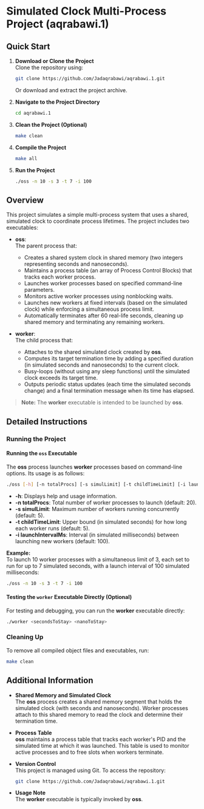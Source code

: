 
# Simulated Clock Multi-Process Project (aqrabawi.1)

## Quick Start

1. **Download or Clone the Project**  
   Clone the repository using:
   ```bash
   git clone https://github.com/Jadaqrabawi/aqrabawi.1.git
   ```
   Or download and extract the project archive.

2. **Navigate to the Project Directory**
   ```bash
   cd aqrabawi.1
   ```

3. **Clean the Project (Optional)**
   ```bash
   make clean
   ```

4. **Compile the Project**
   ```bash
   make all
   ```

5. **Run the Project**
   ```bash
   ./oss -n 10 -s 3 -t 7 -i 100
   ```


## Overview

This project simulates a simple multi-process system that uses a shared, simulated clock to coordinate process lifetimes. The project includes two executables:

- **oss**:  
  The parent process that:
  - Creates a shared system clock in shared memory (two integers representing seconds and nanoseconds).
  - Maintains a process table (an array of Process Control Blocks) that tracks each worker process.
  - Launches worker processes based on specified command-line parameters.
  - Monitors active worker processes using nonblocking waits.
  - Launches new workers at fixed intervals (based on the simulated clock) while enforcing a simultaneous process limit.
  - Automatically terminates after 60 real-life seconds, cleaning up shared memory and terminating any remaining workers.

- **worker**:  
  The child process that:
  - Attaches to the shared simulated clock created by **oss**.
  - Computes its target termination time by adding a specified duration (in simulated seconds and nanoseconds) to the current clock.
  - Busy-loops (without using any sleep functions) until the simulated clock exceeds its target time.
  - Outputs periodic status updates (each time the simulated seconds change) and a final termination message when its time has elapsed.

> **Note:** The **worker** executable is intended to be launched by **oss**.

## Detailed Instructions

### Running the Project

#### Running the `oss` Executable

The **oss** process launches **worker** processes based on command-line options. Its usage is as follows:
```bash
./oss [-h] [-n totalProcs] [-s simulLimit] [-t childTimeLimit] [-i launchIntervalMs]
```
- **-h**: Displays help and usage information.
- **-n totalProcs**: Total number of worker processes to launch (default: 20).
- **-s simulLimit**: Maximum number of workers running concurrently (default: 5).
- **-t childTimeLimit**: Upper bound (in simulated seconds) for how long each worker runs (default: 5).
- **-i launchIntervalMs**: Interval (in simulated milliseconds) between launching new workers (default: 100).

**Example:**  
To launch 10 worker processes with a simultaneous limit of 3, each set to run for up to 7 simulated seconds, with a launch interval of 100 simulated milliseconds:
```bash
./oss -n 10 -s 3 -t 7 -i 100
```

#### Testing the `worker` Executable Directly (Optional)

For testing and debugging, you can run the **worker** executable directly:
```bash
./worker <secondsToStay> <nanoToStay>
```
### Cleaning Up

To remove all compiled object files and executables, run:
```bash
make clean
```

## Additional Information

- **Shared Memory and Simulated Clock**  
  The **oss** process creates a shared memory segment that holds the simulated clock (with seconds and nanoseconds). Worker processes attach to this shared memory to read the clock and determine their termination time.

- **Process Table**  
  **oss** maintains a process table that tracks each worker's PID and the simulated time at which it was launched. This table is used to monitor active processes and to free slots when workers terminate.

- **Version Control**  
  This project is managed using Git. To access the repository:
  ```bash
  git clone https://github.com/Jadaqrabawi/aqrabawi.1.git
  ```
  
- **Usage Note**  
  The **worker** executable is typically invoked by **oss**. 